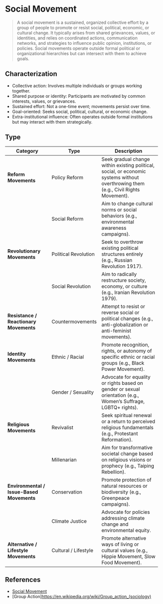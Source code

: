 # Social Movement

> A social movement is a sustained, organized collective effort by a group of people to promote or resist social, political, economic, or cultural change. It typically arises from shared grievances, values, or identities, and relies on coordinated actions, communication networks, and strategies to influence public opinion, institutions, or policies. Social movements operate outside formal political or organizational hierarchies but can intersect with them to achieve goals.

## Characterization

- Collective action: Involves multiple individuals or groups working together.
- Shared purpose or identity: Participants are motivated by common interests, values, or grievances.
- Sustained effort: Not a one-time event; movements persist over time.
- Goal-oriented: Seeks social, political, cultural, or economic change.
- Extra-institutional influence: Often operates outside formal institutions but may interact with them strategically.

## Type

| Category                                  | Type                 | Description                                                                                                                         |
| ----------------------------------------- | -------------------- | ----------------------------------------------------------------------------------------------------------------------------------- |
| **Reform Movements**                      | Policy Reform        | Seek gradual change within existing political, social, or economic systems without overthrowing them (e.g., Civil Rights Movement). |
|                                           | Social Reform        | Aim to change cultural norms or social behaviors (e.g., environmental awareness campaigns).                                         |
| **Revolutionary Movements**               | Political Revolution | Seek to overthrow existing political structures entirely (e.g., Russian Revolution 1917).                                           |
|                                           | Social Revolution    | Aim to radically restructure society, economy, or culture (e.g., Iranian Revolution 1979).                                          |
| **Resistance / Reactionary Movements**    | Countermovements     | Attempt to resist or reverse social or political changes (e.g., anti-globalization or anti-feminist movements).                     |
| **Identity Movements**                    | Ethnic / Racial      | Promote recognition, rights, or autonomy of specific ethnic or racial groups (e.g., Black Power Movement).                          |
|                                           | Gender / Sexuality   | Advocate for equality or rights based on gender or sexual orientation (e.g., Women’s Suffrage, LGBTQ+ rights).                      |
| **Religious Movements**                   | Revivalist           | Seek spiritual renewal or a return to perceived religious fundamentals (e.g., Protestant Reformation).                              |
|                                           | Millenarian          | Aim for transformative societal change based on religious visions or prophecy (e.g., Taiping Rebellion).                            |
| **Environmental / Issue-Based Movements** | Conservation         | Promote protection of natural resources or biodiversity (e.g., Greenpeace campaigns).                                               |
|                                           | Climate Justice      | Advocate for policies addressing climate change and environmental equity.                                                           |
| **Alternative / Lifestyle Movements**     | Cultural / Lifestyle | Promote alternative ways of living or cultural values (e.g., Hippie Movement, Slow Food Movement).                                  |

## References

- [Social Movement](https://en.wikipedia.org/wiki/Social_movement)
- [Group Action]https://en.wikipedia.org/wiki/Group_action_(sociology)